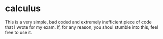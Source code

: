 # calculus
This is a very simple, bad coded and extremely inefficient piece of code that I wrote for my exam. If, for any reason, you shoul stumble into this, feel free to use it.
